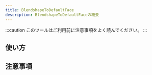 ```yaml
---
title: BlendshapeToDefaultFace
description: BlendshapeToDefaultFaceの概要
---
```


:::caution
このツールはご利用前に注意事項をよく読んでください。
:::

## 使い方

## 注意事項
